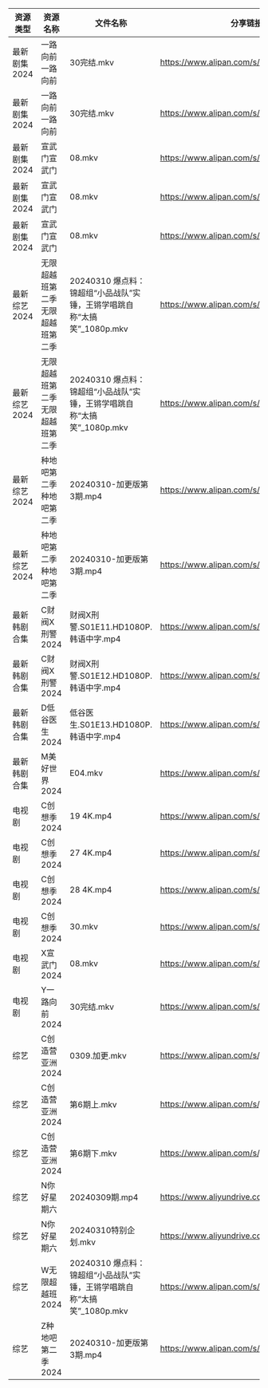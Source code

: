 | 资源类型     | 资源名称             | 文件名称                                            | 分享链接                                      | 更新时间                |
| -------- | ---------------- | ----------------------------------------------- | ----------------------------------------- | ------------------- |
| 最新剧集2024 | 一路向前一路向前         | 30完结.mkv                                        | https://www.alipan.com/s/2GRb4n8KDoA      | 2024-03-10 00:06:55 |
| 最新剧集2024 | 一路向前一路向前         | 30完结.mkv                                        | https://www.alipan.com/s/2GRb4n8KDoA      | 2024-03-10 00:07:03 |
| 最新剧集2024 | 宣武门宣武门           | 08.mkv                                          | https://www.alipan.com/s/cHgMm91UCwf      | 2024-03-10 00:06:58 |
| 最新剧集2024 | 宣武门宣武门           | 08.mkv                                          | https://www.alipan.com/s/cHgMm91UCwf      | 2024-03-10 00:07:09 |
| 最新剧集2024 | 宣武门宣武门           | 08.mkv                                          | https://www.alipan.com/s/cHgMm91UCwf      | 2024-03-10 00:07:31 |
| 最新综艺2024 | 无限超越班第二季无限超越班第二季 | 20240310 爆点料：锦超组“小品战队”实锤，王锵学唱跳自称“太搞笑”_1080p.mkv | https://www.alipan.com/s/rdyQPmhxLPE      | 2024-03-10 14:07:37 |
| 最新综艺2024 | 无限超越班第二季无限超越班第二季 | 20240310 爆点料：锦超组“小品战队”实锤，王锵学唱跳自称“太搞笑”_1080p.mkv | https://www.alipan.com/s/rdyQPmhxLPE      | 2024-03-10 14:07:56 |
| 最新综艺2024 | 种地吧第二季种地吧第二季     | 20240310-加更版第3期.mp4                             | https://www.alipan.com/s/LbH2fca7EL3      | 2024-03-10 14:07:39 |
| 最新综艺2024 | 种地吧第二季种地吧第二季     | 20240310-加更版第3期.mp4                             | https://www.alipan.com/s/LbH2fca7EL3      | 2024-03-10 14:07:58 |
| 最新韩剧合集   | C财阀X刑警2024       | 财阀X刑警.S01E11.HD1080P.韩语中字.mp4                   | https://www.alipan.com/s/RXRu5So38tj      | 2024-03-10 00:05:10 |
| 最新韩剧合集   | C财阀X刑警2024       | 财阀X刑警.S01E12.HD1080P.韩语中字.mp4                   | https://www.alipan.com/s/RXRu5So38tj      | 2024-03-10 00:05:09 |
| 最新韩剧合集   | D低谷医生2024        | 低谷医生.S01E13.HD1080P.韩语中字.mp4                    | https://www.alipan.com/s/VXUuSyaMXvu      | 2024-03-10 14:05:09 |
| 最新韩剧合集   | M美好世界2024        | E04.mkv                                         | https://www.alipan.com/s/3hVi9iw3g6N      | 2024-03-10 00:05:28 |
| 电视剧      | C创想季2024         | 19 4K.mp4                                       | https://www.alipan.com/s/G4Yw7gjKeyR      | 2024-03-10 00:05:07 |
| 电视剧      | C创想季2024         | 27 4K.mp4                                       | https://www.alipan.com/s/G4Yw7gjKeyR      | 2024-03-10 00:05:07 |
| 电视剧      | C创想季2024         | 28 4K.mp4                                       | https://www.alipan.com/s/G4Yw7gjKeyR      | 2024-03-10 00:05:07 |
| 电视剧      | C创想季2024         | 30.mkv                                          | https://www.alipan.com/s/G4Yw7gjKeyR      | 2024-03-10 00:05:06 |
| 电视剧      | X宣武门2024         | 08.mkv                                          | https://www.alipan.com/s/EPjGZid2XD5      | 2024-03-10 00:05:39 |
| 电视剧      | Y一路向前2024        | 30完结.mkv                                        | https://www.alipan.com/s/r76jFb115TC      | 2024-03-10 00:05:44 |
| 综艺       | C创造营亚洲2024       | 0309.加更.mkv                                     | https://www.alipan.com/s/jpjD5zFeV3H      | 2024-03-10 14:06:08 |
| 综艺       | C创造营亚洲2024       | 第6期上.mkv                                        | https://www.alipan.com/s/jpjD5zFeV3H      | 2024-03-10 14:06:08 |
| 综艺       | C创造营亚洲2024       | 第6期下.mkv                                        | https://www.alipan.com/s/jpjD5zFeV3H      | 2024-03-10 14:06:07 |
| 综艺       | N你好星期六           | 20240309期.mp4                                   | https://www.aliyundrive.com/s/QGPr3eRo3pE | 2024-03-10 00:06:27 |
| 综艺       | N你好星期六           | 20240310特别企划.mkv                                | https://www.aliyundrive.com/s/QGPr3eRo3pE | 2024-03-10 14:06:37 |
| 综艺       | W无限超越班2024       | 20240310 爆点料：锦超组“小品战队”实锤，王锵学唱跳自称“太搞笑”_1080p.mkv | https://www.alipan.com/s/Wwex7BWuJFP      | 2024-03-10 14:06:59 |
| 综艺       | Z种地吧第二季2024      | 20240310-加更版第3期.mp4                             | https://www.alipan.com/s/1DyAWe9bo96      | 2024-03-10 14:07:10 |
